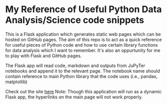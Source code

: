 # My Reference of Useful Python Data Analysis/Science code snippets

This is a Flask application which generates static web pages which can be hosted on GitHub pages.
The aim of this repo is to act as a quick reference for useful pieces of Python code and how to use certain library functions for data analysis which I want to remember. It's also an oppurtunity for me to play with Flask and GitHub pages.

The Flask app will read code, markdown and outputs from JuPyTer notebooks and append it to the relevant page. The notebook name should contain reference to main Python library that the code uses (i.e., pandas, matplotlib)

Check out the site [here](https://dj-dvsa.github.io/Python-Data-science-functions/)
Note: Though this application will run as a dynamic Flask app, the hyperlinks on the main page will not work properly. 
